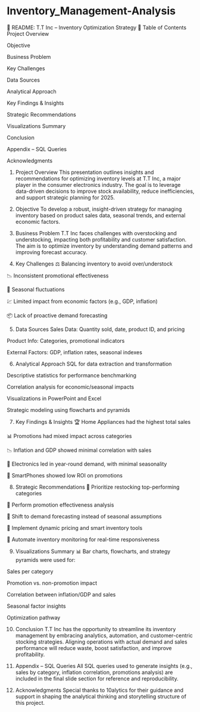 # Inventory_Management-Analysis
📘 README: T.T Inc – Inventory Optimization Strategy
📑 Table of Contents
Project Overview

Objective

Business Problem

Key Challenges

Data Sources

Analytical Approach

Key Findings & Insights

Strategic Recommendations

Visualizations Summary

Conclusion

Appendix – SQL Queries

Acknowledgments

1. Project Overview
This presentation outlines insights and recommendations for optimizing inventory levels at T.T Inc, a major player in the consumer electronics industry. The goal is to leverage data-driven decisions to improve stock availability, reduce inefficiencies, and support strategic planning for 2025.

2. Objective
To develop a robust, insight-driven strategy for managing inventory based on product sales data, seasonal trends, and external economic factors.

3. Business Problem
T.T Inc faces challenges with overstocking and understocking, impacting both profitability and customer satisfaction. The aim is to optimize inventory by understanding demand patterns and improving forecast accuracy.

4. Key Challenges
⚖️ Balancing inventory to avoid over/understock

📉 Inconsistent promotional effectiveness

📅 Seasonal fluctuations

💹 Limited impact from economic factors (e.g., GDP, inflation)

📦 Lack of proactive demand forecasting

5. Data Sources
Sales Data: Quantity sold, date, product ID, and pricing

Product Info: Categories, promotional indicators

External Factors: GDP, inflation rates, seasonal indexes

6. Analytical Approach
SQL for data extraction and transformation

Descriptive statistics for performance benchmarking

Correlation analysis for economic/seasonal impacts

Visualizations in PowerPoint and Excel

Strategic modeling using flowcharts and pyramids

7. Key Findings & Insights
🏆 Home Appliances had the highest total sales

📊 Promotions had mixed impact across categories

📉 Inflation and GDP showed minimal correlation with sales

🧠 Electronics led in year-round demand, with minimal seasonality

🎯 SmartPhones showed low ROI on promotions

8. Strategic Recommendations
🔹 Prioritize restocking top-performing categories

🔹 Perform promotion effectiveness analysis

🔹 Shift to demand forecasting instead of seasonal assumptions

🔹 Implement dynamic pricing and smart inventory tools

🔹 Automate inventory monitoring for real-time responsiveness

9. Visualizations Summary
📊 Bar charts, flowcharts, and strategy pyramids were used for:

Sales per category

Promotion vs. non-promotion impact

Correlation between inflation/GDP and sales

Seasonal factor insights

Optimization pathway

10. Conclusion
T.T Inc has the opportunity to streamline its inventory management by embracing analytics, automation, and customer-centric stocking strategies. Aligning operations with actual demand and sales performance will reduce waste, boost satisfaction, and improve profitability.

11. Appendix – SQL Queries
All SQL queries used to generate insights (e.g., sales by category, inflation correlation, promotions analysis) are included in the final slide section for reference and reproducibility.

12. Acknowledgments
Special thanks to 10alytics for their guidance and support in shaping the analytical thinking and storytelling structure of this project.
